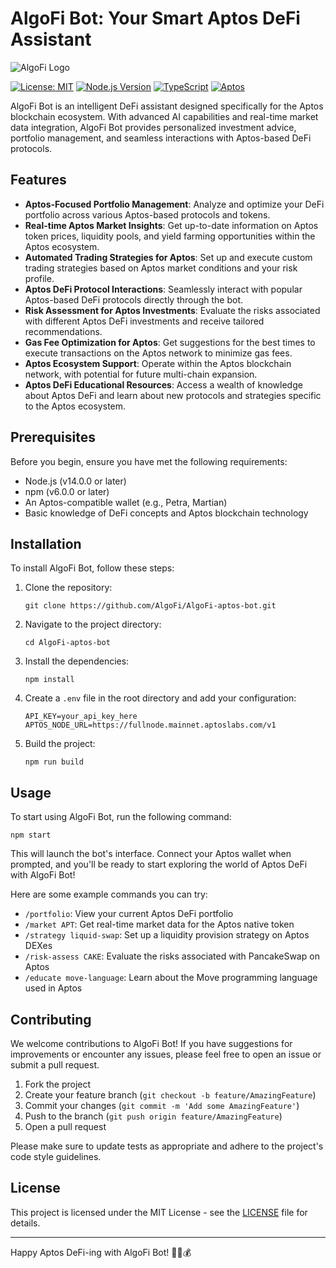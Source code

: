 # AlgoFi Bot: Your Smart Aptos DeFi Assistant

![AlgoFi Logo](https://hebbkx1anhila5yf.public.blob.vercel-storage.com/AlgoFi_4x4-qV8iHK5K8IxONkFo4Fe4Hwu9AwMHf0.jpg)

[![License: MIT](https://img.shields.io/badge/License-MIT-yellow.svg)](https://opensource.org/licenses/MIT)
[![Node.js Version](https://img.shields.io/badge/node-%3E%3D14.0.0-brightgreen)](https://nodejs.org/)
[![TypeScript](https://img.shields.io/badge/TypeScript-4.5%2B-blue)](https://www.typescriptlang.org/)
[![Aptos](https://img.shields.io/badge/Aptos-Ready-blue)](https://aptoslabs.com/)

AlgoFi Bot is an intelligent DeFi assistant designed specifically for the Aptos blockchain ecosystem. With advanced AI capabilities and real-time market data integration, AlgoFi Bot provides personalized investment advice, portfolio management, and seamless interactions with Aptos-based DeFi protocols.

## Features

- **Aptos-Focused Portfolio Management**: Analyze and optimize your DeFi portfolio across various Aptos-based protocols and tokens.
- **Real-time Aptos Market Insights**: Get up-to-date information on Aptos token prices, liquidity pools, and yield farming opportunities within the Aptos ecosystem.
- **Automated Trading Strategies for Aptos**: Set up and execute custom trading strategies based on Aptos market conditions and your risk profile.
- **Aptos DeFi Protocol Interactions**: Seamlessly interact with popular Aptos-based DeFi protocols directly through the bot.
- **Risk Assessment for Aptos Investments**: Evaluate the risks associated with different Aptos DeFi investments and receive tailored recommendations.
- **Gas Fee Optimization for Aptos**: Get suggestions for the best times to execute transactions on the Aptos network to minimize gas fees.
- **Aptos Ecosystem Support**: Operate within the Aptos blockchain network, with potential for future multi-chain expansion.
- **Aptos DeFi Educational Resources**: Access a wealth of knowledge about Aptos DeFi and learn about new protocols and strategies specific to the Aptos ecosystem.

## Prerequisites

Before you begin, ensure you have met the following requirements:

- Node.js (v14.0.0 or later)
- npm (v6.0.0 or later)
- An Aptos-compatible wallet (e.g., Petra, Martian)
- Basic knowledge of DeFi concepts and Aptos blockchain technology

## Installation

To install AlgoFi Bot, follow these steps:

1. Clone the repository:
   ```
   git clone https://github.com/AlgoFi/AlgoFi-aptos-bot.git
   ```

2. Navigate to the project directory:
   ```
   cd AlgoFi-aptos-bot
   ```

3. Install the dependencies:
   ```
   npm install
   ```

4. Create a `.env` file in the root directory and add your configuration:
   ```
   API_KEY=your_api_key_here
   APTOS_NODE_URL=https://fullnode.mainnet.aptoslabs.com/v1
   ```

5. Build the project:
   ```
   npm run build
   ```

## Usage

To start using AlgoFi Bot, run the following command:

```
npm start
```

This will launch the bot's interface. Connect your Aptos wallet when prompted, and you'll be ready to start exploring the world of Aptos DeFi with AlgoFi Bot!

Here are some example commands you can try:

- `/portfolio`: View your current Aptos DeFi portfolio
- `/market APT`: Get real-time market data for the Aptos native token
- `/strategy liquid-swap`: Set up a liquidity provision strategy on Aptos DEXes
- `/risk-assess CAKE`: Evaluate the risks associated with PancakeSwap on Aptos
- `/educate move-language`: Learn about the Move programming language used in Aptos

## Contributing

We welcome contributions to AlgoFi Bot! If you have suggestions for improvements or encounter any issues, please feel free to open an issue or submit a pull request.

1. Fork the project
2. Create your feature branch (`git checkout -b feature/AmazingFeature`)
3. Commit your changes (`git commit -m 'Add some AmazingFeature'`)
4. Push to the branch (`git push origin feature/AmazingFeature`)
5. Open a pull request

Please make sure to update tests as appropriate and adhere to the project's code style guidelines.

## License

This project is licensed under the MIT License - see the [LICENSE](LICENSE) file for details.

---

Happy Aptos DeFi-ing with AlgoFi Bot! 🚀🦁💰